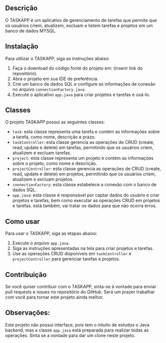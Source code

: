 
## Descrição

O TASKAPP é um aplicativo de gerenciamento de tarefas que permite que os usuários criem, atualizem, excluam e listem tarefas e projetos em um banco de dados MYSQL.

## Instalação

Para utilizar o TASKAPP, siga as instruções abaixo:

1. Faça o download do código fonte do projeto em: (inserir link do repositório).
2. Abra o projeto em sua IDE de preferência.
3. Crie um banco de dados SQL e configure as informações de conexão no arquivo `connectionFactory.java`.
4. Execute o aplicativo `app.java` para criar projetos e tarefas e usá-lo.

## Classes

O projeto TASKAPP possui as seguintes classes:

- `task`: esta classe representa uma tarefa e contém as informações sobre a tarefa, como nome, descrição e prazo.
- `taskController`: esta classe gerencia as operações de CRUD (create, read, update e delete) em tarefas, permitindo que os usuários criem, atualizem e excluam tarefas.
- `project`: esta classe representa um projeto e contém as informações sobre o projeto, como nome e descrição.
- `projectController`: esta classe gerencia as operações de CRUD (create, read, update e delete) em projetos, permitindo que os usuários criem, atualizem e excluam projetos.
- `connectionFactory`: esta classe estabelece a conexão com o banco de dados SQL.
- `app.java`: esta classe é responsável por captar dados do usuário e criar projetos e tarefas, bem como executar as operações CRUD em projetos e tarefas.
está também, vai tratar os dados para que não ocorra erros.

## Como usar

Para usar o TASKAPP, siga as etapas abaixo:

1. Execute o arquivo `app.java`.
2. Siga as instruções apresentadas na tela para criar projetos e tarefas.
3. Use as operações CRUD disponíveis em `taskController` e `projectController` para gerenciar tarefas e projetos.

## Contribuição

Se você quiser contribuir com o TASKAPP, sinta-se à vontade para enviar pull requests e issues no repositório do GitHub. Será um prazer trabalhar com você para tornar este projeto ainda melhor.

## Observações:

Este projeto não possui interface, pois tem o intuito de estudos o Java backend, mas a classe `app.java` está preparada para realizar todas as operações. Sinta se a vontade para dar um clone neste projeto.
